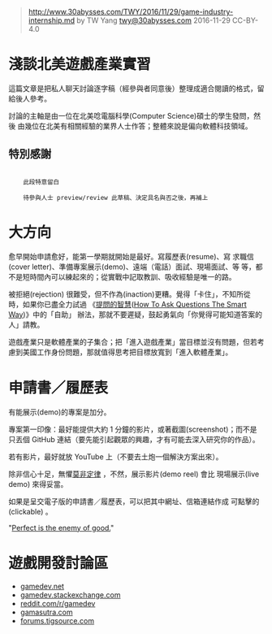 ﻿> http://www.30abysses.com/TWY/2016/11/29/game-industry-internship.md
> by TW Yang <twy@30abysses.com> 2016-11-29 CC-BY-4.0

# 淺談北美遊戲產業實習

這篇文章是把私人聊天討論逐字稿（經參與者同意後）整理成適合閱讀的格式，留
給後人參考。

討論的主軸是由一位在北美唸電腦科學(Computer Science)碩士的學生發問，然後
由幾位在北美有相關經驗的業界人士作答；整體來說是偏向軟體科技領域。


##  特別感謝

```

    此段特意留白

    待參與人士 preview/review 此草稿、決定具名與否之後，再補上

```



# 大方向

愈早開始申請愈好，能第一學期就開始是最好。寫履歷表(resume)、寫
求職信(cover letter)、準備專案展示(demo)、遠端（電話）面試、現場面試、等
等，都不是短時間內可以練起來的；從實戰中記取教訓、吸收經驗是唯一的路。

被拒絕(rejection) 很難受，但不作為(inaction)更糟。覺得「卡住」，不知所從
時，如果你已盡全力試過
《[提問的智慧][1]([How To Ask Questions The Smart Way][2])》中的「自助」
辦法，那就不要遲疑，鼓起勇氣向「你覺得可能知道答案的人」請教。

[1]: https://zh.wikipedia.org/zh-tw/%E6%8F%90%E5%95%8F%E7%9A%84%E6%99%BA%E6%85%A7
[2]: http://www.catb.org/~esr/faqs/smart-questions.html

遊戲產業只是軟體產業的子集合；把「進入遊戲產業」當目標並沒有問題，但若考
慮到美國工作身份問題，那就值得思考把目標放寬到「進入軟體產業」。



# 申請書／履歷表

有能展示(demo)的專案是加分。

專案第一印像：最好能提供大約 1  分鐘的影片，或著截圖(screenshot)；而不是
只丟個 GitHub 連結（要先能引起觀眾的興趣，才有可能去深入研究你的作品）。

若有影片，最好就放 YouTube  上（不要去土炮一個解決方案出來）。

除非信心十足，無懼[莫非定律][3] ，不然，展示影片(demo reel) 會比
現場展示(live demo) 來得妥當。

[3]: https://zh.wikipedia.org/zh-tw/%E6%91%A9%E8%8F%B2%E5%AE%9A%E7%90%86

如果是呈交電子版的申請書／履歷表，可以把其中網址、信箱連結作成
可點擊的(clickable) 。

"[Perfect is the enemy of good.][4]"

[4]: https://en.wikipedia.org/wiki/Perfect_is_the_enemy_of_good



# 遊戲開發討論區

* [gamedev.net][5]
* [gamedev.stackexchange.com][6]
* [reddit.com/r/gamedev][7]
* [gamasutra.com][8]
* [forums.tigsource.com][9]

[5]: http://www.gamedev.net/
[6]: http://gamedev.stackexchange.com/
[7]: https://www.reddit.com/r/gamedev/
[8]: http://www.gamasutra.com/
[9]: https://forums.tigsource.com/
